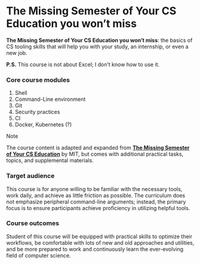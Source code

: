 # The Missing Semester of Your CS Education you won’t miss

****The Missing Semester of Your CS Education you won’t miss****: the basics of CS tooling skills that will help you with your study, an internship, or even a new job.

**P.S.** This course is not about Excel; I don’t know how to use it.

### Core course modules

1. Shell
2. Command-Line environment
3. Git
4. Security practices
5. CI
6. Docker, Kubernetes (?) 

> [!NOTE]
> The course content is adapted and expanded from **[The Missing Semester of Your CS Education](https://missing.csail.mit.edu/)** by MIT, but comes with additional practical tasks, topics, and supplemental materials.

### Target audience
This course is for anyone willing to be familiar with the necessary tools, work daily, and achieve as little friction as possible. The curriculum does not emphasize peripheral command-line arguments; instead, the primary focus is to ensure participants achieve proficiency in utilizing helpful tools.

### Course outcomes
Student of this course will be equipped with practical skills to optimize their workflows, be comfortable with lots of new and old approaches and utilities, and be more prepared to work and continuously learn the ever-evolving field of computer science.
